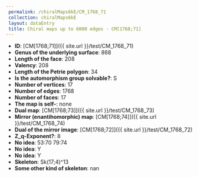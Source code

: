 ```yaml
--- 
 permalink: /chiralMaps6kE/CM_1768_71 
 collection: chiralMaps6kE
 layout: dataEntry
 title: Chiral maps up to 6000 edges - CM[1768;71]
---
```


- **ID**: [CM[1768;71]]({{ site.url }}/test/CM_1768_71)
- **Genus of the underlying surface**: 868
- **Length of the face**: 208
- **Valency**: 208
- **Length of the Petrie polygon**: 34
- **Is the automorphism group solvable?**: S
- **Number of vertices**: 17
- **Number of edges**: 1768
- **Number of faces**: 17
- **The map is self-**: none
- **Dual map**: [CM[1768;73]]({{ site.url }}/test/CM_1768_73)
- **Mirror (enantihomorphic) map**: [CM[1768;74]]({{ site.url }}/test/CM_1768_74)
- **Dual of the mirror image**: [CM[1768;72]]({{ site.url }}/test/CM_1768_72)
- **Z_q-Exponent?**: 8
- **No idea**:  53:70 79:74
- **No idea**: Y
- **No idea**: Y
- **Skeleton**: Sk(17;4)^13
- **Some other kind of skeleton**: nan
